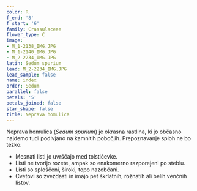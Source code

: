 ```yaml
---
color: R
f_end: '8'
f_start: '6'
family: Crassulaceae
flower_type: C
image:
- M_1-2138_IMG.JPG
- M_1-2140_IMG.JPG
- M_2-2234_IMG.JPG
latin: Sedum spurium
lead: M_2-2234_IMG.JPG
lead_sample: false
name: index
order: Sedum
parallel: false
petals: '5'
petals_joined: false
star_shape: false
title: Neprava homulica
---
```

Neprava homulica (*Sedum spurium*) je okrasna rastlina, ki jo občasno najdemo tudi podivjano na kamnitih pobočjih. Prepoznavanje sploh ne bo težko:

-   Mesnati listi jo uvrščajo med tolstičevke.
-   Listi ne tvorijo rozete, ampak so enakomerno razporejeni po steblu.
-   Listi so sploščeni, široki, topo nazobčani.
-   Cvetovi so zvezdasti in imajo pet škrlatnih, rožnatih ali belih venčnih listov.
